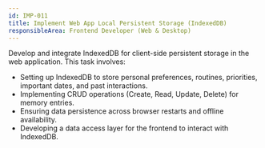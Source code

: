 ```yaml
---
id: IMP-011
title: Implement Web App Local Persistent Storage (IndexedDB)
responsibleArea: Frontend Developer (Web & Desktop)
---
```

Develop and integrate IndexedDB for client-side persistent storage in the web application. This task involves:
*   Setting up IndexedDB to store personal preferences, routines, priorities, important dates, and past interactions.
*   Implementing CRUD operations (Create, Read, Update, Delete) for memory entries.
*   Ensuring data persistence across browser restarts and offline availability.
*   Developing a data access layer for the frontend to interact with IndexedDB.